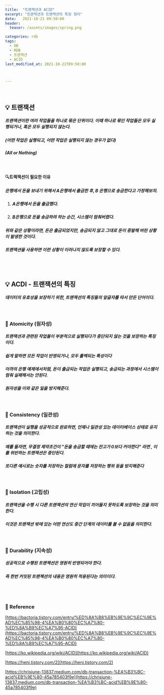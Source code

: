 ```yaml
---
title:  "트랜잭션과 ACID"
excerpt: "트랜잭션과 트랜잭션의 특징 정리"
date:   2021-10-21 09:50:00 
header:
  teaser: /assets/images/spring.png

categories: rdb
tags:
  - DB
  - RDB
  - 트랜잭션
  - ACID
last_modified_at: 2021-10-21T09:50:00



---
```


<br/>

## 💡 트랜잭션

##### 트랜잭션이란 여러 작업들을 하나로 묶은 단위이다. 이때 하나로 묶인 작업들은 모두 실행되거나, 혹은 모두 실행되지 않는다.

##### (어떤 작업은 실행되고, 어떤 작업은 실행되지 않는 경우가 없다) 

##### (All or Nothing)

<br/>

#### 🔍트랙잭션이 필요한 이유

##### 은행에서 돈을 보내기 위해서 A은행에서 출금한 후, B 은행으로 송금한다고 가정해보자.

1. #####  A은행에서 돈을 출금했다.

2. #####  B은행으로 돈을 송금하려 하는 순간, 시스템이 멈춰버렸다.

##### 위와 같은 상황이라면, 돈은 출금되었지만, 송금되지 않고 그대로 돈이 증발해 버린 상황이 발생한 것이다.

##### 트랜잭션을 사용하면 이런 상황이 이러나지 않도록 보장할 수 있다.

<br/>

<br/>

## 💡 ACDI - 트랜잭션의 특징

##### 데이터의 유효성을 보장하기 위한, 트랜잭션의 특징들의 앞글자를 따서 만든 단어이다.

<br/>

### 🌌 Atomicity (원자성)

##### 트랜잭션과 관련된 작업들이 부분적으로 실행되다가 중단되지 않는 것을 보장하는 특징이다.

##### 쉽게 말하면 모든 작업이 반영되거나, 모두 롤백되는 특성이다

##### 아까의 은행 예제에서처럼, 돈이 출금되는 작업은 실행되고, 송금되는 과정에서 시스템이 멈춰 실패해서는 안된다.

##### 원자성을 이와 같은 일을 방지해준다.

<br/>

### 🌌 Consistency (일관성)

##### 트랜잭션이 실행을 성공적으로 완료하면, 언제나 일관성 있는 데이터베이스 상태로 유지하는 것을 의미한다.

##### 예를 들자면, 무결정 제약조건이 "돈을 송금할 때에는 잔고가 0보다 커야한다" 라면 , 이를 위반하는 트랜잭션은 중단된다.

##### 또다른 예시로는 숫자를 저장하는 컬럼에 문자를 저장하는 행위 등을 방지해준다

<br/>

### 🌌 Isolation (고립성)

##### 트랜잭션을 수행 시 다른 트랜잭션의 연산 작업이 끼어들지 못하도록 보장하는 것을 의미한다. 

##### 이것은 트랜잭션 밖에 있는 어떤 연산도 중간 단계의 데이터를 볼 수 없음을 의미한다.

<br/>

### 🌌 Durability (지속성)

##### 성공적으로 수행된 트랜잭션은 영원히 반영되어야 한다.

##### 즉 한번 커밋된 트랜젝션의 내용은 영원히 적용된다는 의미이다.

<br/>

<br/>

### 📔 Reference

[https://bactoria.tistory.com/entry/%ED%8A%B8%EB%9E%9C%EC%9E%AD%EC%85%98-4%EA%B0%80%EC%A7%80-%ED%8A%B9%EC%A7%95-ACID](https://bactoria.tistory.com/entry/%ED%8A%B8%EB%9E%9C%EC%9E%AD%EC%85%98-4%EA%B0%80%EC%A7%80-%ED%8A%B9%EC%A7%95-ACID)

[https://ko.wikipedia.org/wiki/ACID](https://ko.wikipedia.org/wiki/ACID)

[https://heni.tistory.com/2](https://heni.tistory.com/2)

[https://chrisjune-13837.medium.com/db-transaction-%EA%B3%BC-acid%EB%9E%80-45a785403f9e](https://chrisjune-13837.medium.com/db-transaction-%EA%B3%BC-acid%EB%9E%80-45a785403f9e)